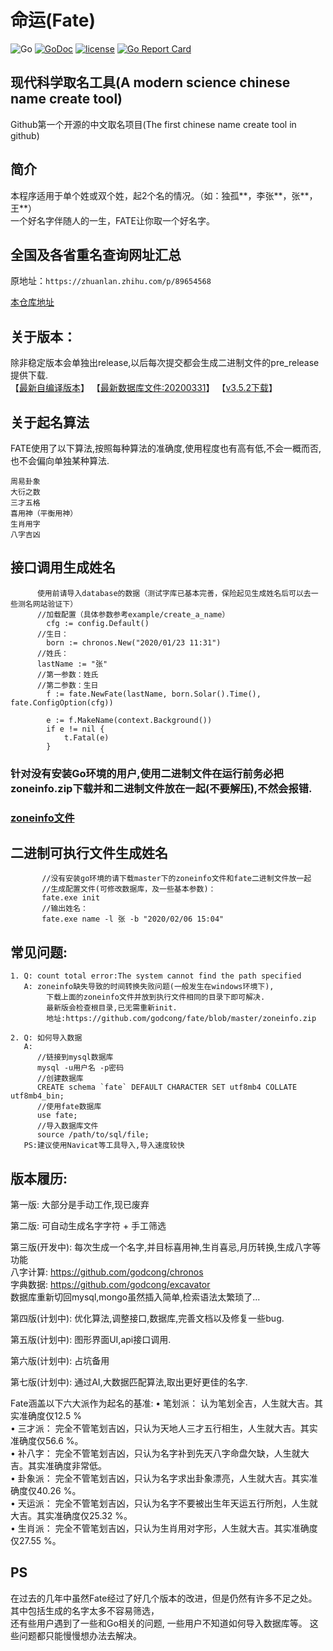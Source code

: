 # 命运(Fate)

![Go](https://github.com/babyname/fate/workflows/Go/badge.svg)
[![GoDoc](https://godoc.org/github.com/babyname/fate?status.svg)](http://godoc.org/github.com/babyname/fate)
[![license](https://img.shields.io/github/license/babyname/fate.svg)](https://github.com/babyname/fate/blob/master/LICENSE)
[![Go Report Card](https://goreportcard.com/badge/github.com/babyname/fate)](https://goreportcard.com/report/github.com/babyname/fate)

## 现代科学取名工具(A modern science chinese name create tool)

Github第一个开源的中文取名项目(The first chinese name create tool in github)

## 简介 ##

本程序适用于单个姓或双个姓，起2个名的情况。（如：独孤**，李张**，张**，王**）  
一个好名字伴随人的一生，FATE让你取一个好名字。

## 全国及各省重名查询网址汇总

原地址：`https://zhuanlan.zhihu.com/p/89654568`

[本仓库地址](./docs/chinese_name_query.md)

## 关于版本：

除非稳定版本会单独出release,以后每次提交都会生成二进制文件的pre_release提供下载.  
【[最新自编译版本](https://github.com/godcong/fate/releases/tag/auto_build)】
【[最新数据库文件:20200331](https://github.com/godcong/fate/releases/download/v3.5.1/fate_db_200331.7z)】
【[v3.5.2下载](https://github.com/godcong/fate/releases/tag/v3.5.2)】

## 关于起名算法 ##

FATE使用了以下算法,按照每种算法的准确度,使用程度也有高有低,不会一概而否,也不会偏向单独某种算法.

```
周易卦象  
大衍之数  
三才五格  
喜用神（平衡用神）  
生肖用字  
八字吉凶  
```  

## 接口调用生成姓名 ##

```   
      使用前请导入database的数据（测试字库已基本完善，保险起见生成姓名后可以去一些测名网站验证下）
      //加载配置（具体参数参考example/create_a_name）
    	cfg := config.Default()
      //生日：
    	born := chronos.New("2020/01/23 11:31")
      //姓氏：
      lastName := "张"
      //第一参数：姓氏
      //第二参数：生日 
    	f := fate.NewFate(lastName, born.Solar().Time(), fate.ConfigOption(cfg))
    
    	e := f.MakeName(context.Background())
    	if e != nil {
    		t.Fatal(e)
    	}
```

### 针对没有安装Go环境的用户,使用二进制文件在运行前务必把zoneinfo.zip下载并和二进制文件放在一起(不要解压),不然会报错.

### [zoneinfo文件](https://github.com/godcong/fate/blob/master/zoneinfo.zip)

## 二进制可执行文件生成姓名 ##

```   
       //没有安装go环境的请下载master下的zoneinfo文件和fate二进制文件放一起
       //生成配置文件(可修改数据库，及一些基本参数)：
       fate.exe init
       //输出姓名：
       fate.exe name -l 张 -b "2020/02/06 15:04"
```

## 常见问题:

```
1. Q: count total error:The system cannot find the path specified
   A: zoneinfo缺失导致的时间转换失败问题(一般发生在windows环境下),
        下载上面的zoneinfo文件并放到执行文件相同的目录下即可解决.
        最新版会检查根目录,已无需重新init.
        地址:https://github.com/godcong/fate/blob/master/zoneinfo.zip

2. Q: 如何导入数据
   A: 
      //链接到mysql数据库
      mysql -u用户名 -p密码
      //创建数据库
      CREATE schema `fate` DEFAULT CHARACTER SET utf8mb4 COLLATE utf8mb4_bin;
      //使用fate数据库
      use fate;
      //导入数据库文件
      source /path/to/sql/file;
   PS:建议使用Navicat等工具导入,导入速度较快
```

## 版本履历:

第一版:
大部分是手动工作,现已废弃

第二版:
可自动生成名字字符 + 手工筛选

第三版(开发中):
每次生成一个名字,并目标喜用神,生肖喜忌,月历转换,生成八字等功能  
八字计算: https://github.com/godcong/chronos  
字典数据: https://github.com/godcong/excavator  
数据库重新切回mysql,mongo虽然插入简单,检索语法太繁琐了...

第四版(计划中):
优化算法,调整接口,数据库,完善文档以及修复一些bug.

第五版(计划中):
图形界面UI,api接口调用.

第六版(计划中):
占坑备用

第七版(计划中):
通过AI,大数据匹配算法,取出更好更佳的名字.

Fate涵盖以下六大派作为起名的基准:
• 笔划派： 认为笔划全吉，人生就大吉。其实准确度仅12.5 %   
• 三才派： 完全不管笔划吉凶，只认为天地人三才五行相生，人生就大吉。其实准确度仅56.6 %。  
• 补八字： 完全不管笔划吉凶，只认为名字补到先天八字命盘欠缺，人生就大吉。其实准确度非常低。  
• 卦象派： 完全不管笔划吉凶，只认为名字求出卦象漂亮，人生就大吉。其实准确度仅40.26 %。  
• 天运派： 完全不管笔划吉凶，只认为名字不要被出生年天运五行所剋，人生就大吉。其实准确度仅25.32 %。  
• 生肖派： 完全不管笔划吉凶，只认为生肖用对字形，人生就大吉。其实准确度仅27.55 %。

## PS ##

在过去的几年中虽然Fate经过了好几个版本的改进，但是仍然有许多不足之处。 其中包括生成的名字太多不容易筛选，  
还有些用户遇到了一些和Go相关的问题, 一些用户不知道如何导入数据库等。 这些问题都只能慢慢想办法去解决。
